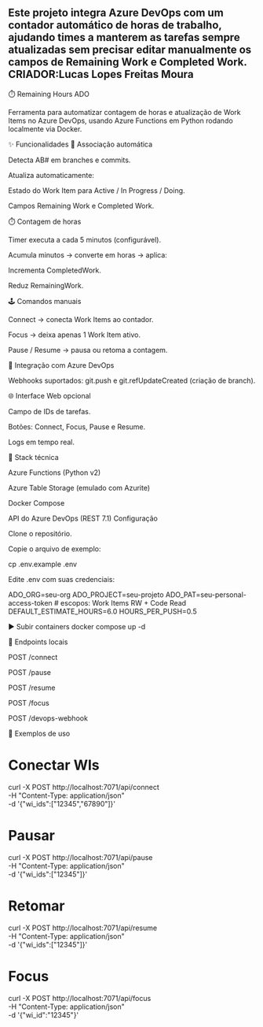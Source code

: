 Este projeto integra **Azure DevOps** com um contador automático de horas de trabalho, ajudando times a manterem as tarefas sempre atualizadas sem precisar editar manualmente os campos de **Remaining Work** e **Completed Work**.
CRIADOR:Lucas Lopes Freitas Moura
---

⏱️ Remaining Hours ADO

Ferramenta para automatizar contagem de horas e atualização de Work Items no Azure DevOps, usando Azure Functions em Python rodando localmente via Docker.

✨ Funcionalidades
🔗 Associação automática

Detecta AB#<id> em branches e commits.

Atualiza automaticamente:

Estado do Work Item para Active / In Progress / Doing.

Campos Remaining Work e Completed Work.

⏱️ Contagem de horas

Timer executa a cada 5 minutos (configurável).

Acumula minutos → converte em horas → aplica:

Incrementa CompletedWork.

Reduz RemainingWork.

🕹️ Comandos manuais

Connect → conecta Work Items ao contador.

Focus → deixa apenas 1 Work Item ativo.

Pause / Resume → pausa ou retoma a contagem.

🔌 Integração com Azure DevOps

Webhooks suportados: git.push e git.refUpdateCreated (criação de branch).

🌐 Interface Web opcional

Campo de IDs de tarefas.

Botões: Connect, Focus, Pause e Resume.

Logs em tempo real.

🧰 Stack técnica

Azure Functions (Python v2)

Azure Table Storage (emulado com Azurite)

Docker Compose

API do Azure DevOps (REST 7.1)
Configuração

Clone o repositório.

Copie o arquivo de exemplo:

cp .env.example .env


Edite .env com suas credenciais:

ADO_ORG=seu-org
ADO_PROJECT=seu-projeto
ADO_PAT=seu-personal-access-token  # escopos: Work Items RW + Code Read
DEFAULT_ESTIMATE_HOURS=6.0
HOURS_PER_PUSH=0.5

▶️ Subir containers
docker compose up -d

🔗 Endpoints locais

POST /connect

POST /pause

POST /resume

POST /focus

POST /devops-webhook

🧪 Exemplos de uso
# Conectar WIs
curl -X POST http://localhost:7071/api/connect \
  -H "Content-Type: application/json" \
  -d '{"wi_ids":["12345","67890"]}'

# Pausar
curl -X POST http://localhost:7071/api/pause \
  -H "Content-Type: application/json" \
  -d '{"wi_ids":["12345"]}'

# Retomar
curl -X POST http://localhost:7071/api/resume \
  -H "Content-Type: application/json" \
  -d '{"wi_ids":["12345"]}'

# Focus
curl -X POST http://localhost:7071/api/focus \
  -H "Content-Type: application/json" \
  -d '{"wi_id":"12345"}'
